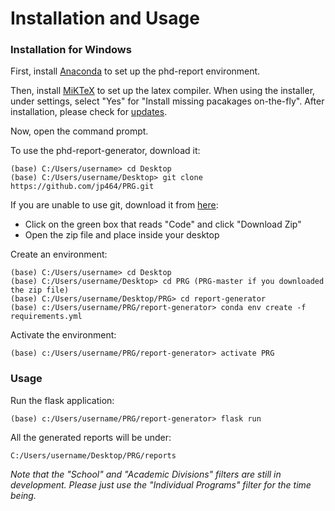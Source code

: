 # Installation and Usage

### Installation for Windows

First, install [Anaconda](https://www.anaconda.com/products/distribution) to set up the phd-report environment. 

Then, install [MiKTeX](https://miktex.org/howto/install-miktex) to set up the latex compiler. When using the installer, under settings, select "Yes" for "Install missing pacakages on-the-fly". After installation, please check for [updates](https://miktex.org/howto/update-miktex).

Now, open the command prompt. 

To use the phd-report-generator, download it:
```
(base) C:/Users/username> cd Desktop
(base) C:/Users/username/Desktop> git clone https://github.com/jp464/PRG.git
```

If you are unable to use git, download it from [here](https://github.com/jp464/PRG.git):
+ Click on the green box that reads "Code" and click "Download Zip"
+ Open the zip file and place inside your desktop

Create an environment:
```
(base) C:/Users/username> cd Desktop
(base) C:/Users/username/Desktop> cd PRG (PRG-master if you downloaded the zip file)
(base) C:/Users/username/Desktop/PRG> cd report-generator
(base) c:/Users/username/PRG/report-generator> conda env create -f requirements.yml

```

Activate the environment:
```
(base) c:/Users/username/PRG/report-generator> activate PRG
```

### Usage
Run the flask application:
```
(base) c:/Users/username/PRG/report-generator> flask run
```

All the generated reports will be under:
```
C:/Users/username/Desktop/PRG/reports
```

*Note that the "School" and "Academic Divisions" filters are still in development. Please just use the "Individual Programs" filter for the time being.*
